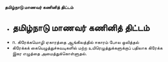 **தமிழ்நாடு மாணவர் கணினித் திட்டம்**
- # தமிழ்நாடு மாணவர் கணினித் திட்டம்
- n. கிரேக்கமொழி ஏகாரத்தை ஆங்கிலத்தில் ஈகாரம் போல ஒலித்தல்
- கிரேக்கக் கையெழுத்துச்சுவடிகளில் மற்ற உயிரெழுத்துக்களுக்குப் பதிலாக கிரேக்க இகர எழுத்தை அமைத்துக்கொள்ளுதல்.

